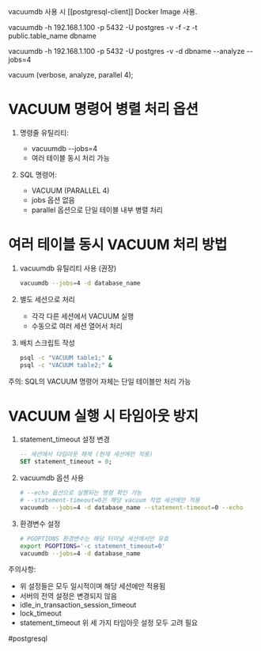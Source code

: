 vacuumdb 사용 시 [[postgresql-client]] Docker Image 사용.

vacuumdb -h 192.168.1.100 -p 5432 -U postgres -v -f -z -t public.table_name dbname

vacuumdb -h 192.168.1.100 -p 5432 -U postgres -v -d dbname --analyze --jobs=4

vacuum (verbose, analyze, parallel 4);

# VACUUM 명령어 병렬 처리 옵션

1. 명령줄 유틸리티:
   - vacuumdb --jobs=4
   - 여러 테이블 동시 처리 가능

2. SQL 명령어:
   - VACUUM (PARALLEL 4)
   - jobs 옵션 없음
   - parallel 옵션으로 단일 테이블 내부 병렬 처리

# 여러 테이블 동시 VACUUM 처리 방법

1. vacuumdb 유틸리티 사용 (권장)
   ```bash
   vacuumdb --jobs=4 -d database_name
   ```

2. 별도 세션으로 처리
   - 각각 다른 세션에서 VACUUM 실행
   - 수동으로 여러 세션 열어서 처리

3. 배치 스크립트 작성
   ```bash
   psql -c "VACUUM table1;" &
   psql -c "VACUUM table2;" &
   ```

주의: SQL의 VACUUM 명령어 자체는 단일 테이블만 처리 가능

# VACUUM 실행 시 타임아웃 방지

1. statement_timeout 설정 변경
   ```sql
   -- 세션에서 타임아웃 해제 (현재 세션에만 적용)
   SET statement_timeout = 0;
   ```

2. vacuumdb 옵션 사용
   ```bash
   # --echo 옵션으로 실행되는 명령 확인 가능
   # --statement-timeout=0은 해당 vacuum 작업 세션에만 적용
   vacuumdb --jobs=4 -d database_name --statement-timeout=0 --echo
   ```

3. 환경변수 설정
   ```bash
   # PGOPTIONS 환경변수는 해당 터미널 세션에서만 유효
   export PGOPTIONS='-c statement_timeout=0'
   vacuumdb --jobs=4 -d database_name
   ```

주의사항:
- 위 설정들은 모두 일시적이며 해당 세션에만 적용됨
- 서버의 전역 설정은 변경되지 않음
- idle_in_transaction_session_timeout
- lock_timeout
- statement_timeout
위 세 가지 타임아웃 설정 모두 고려 필요

#postgresql
